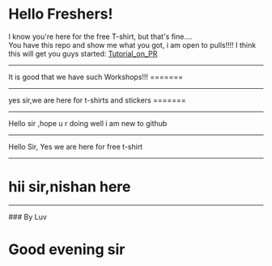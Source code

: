 <h1>Hello Freshers!</h1>
I know you're here for the free T-shirt, but that's fine....<br>
You have this repo and show me what you got, i am open to pulls!!!!
I think this will get you guys started:
<a href="https://tiny-url-service.herokuapp.com/zcIpCb">Tutorial_on_PR</a>  <!-- This URL is shortened by URL shortner made by Vishal B-) check it out on vcode11 -->
<hr>
It is good that we have such Workshops!!!
=======
<hr>
yes sir,we are here for t-shirts and stickers
=======
<hr>
Hello sir ,hope u r doing well
i am new to github <hr>
Hello Sir,
Yes we are here for free t-shirt
<hr>
<h1>hii sir,nishan here</h1>
<hr>
### By Luv
<h1>Good evening sir</h1>

